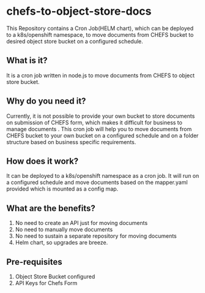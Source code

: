 # chefs-to-object-store-docs

This Repository contains a Cron Job(HELM chart), which can be deployed to a k8s/openshift namespace, to move documents
from CHEFS bucket to desired object store bucket on a configured schedule.

## What is it?

It is a cron job written in node.js to move documents from CHEFS to object store bucket.

## Why do you need it?

Currently, it is not possible to provide your own bucket to store documents on submission of CHEFS form, which makes it
difficult for business to manage documents . This cron job will help you to move documents from CHEFS bucket to your own
bucket on a configured schedule and on a folder structure based on business specific requirements.

## How does it work?
It can be deployed to a k8s/openshift namespace as a cron job. It will run on a configured schedule and move documents based on the mapper.yaml provided which is mounted as a config map.

## What are the benefits?
1. No need to create an API just for moving documents
2. No need to manually move documents
3. No need to sustain a separate repository for moving documents
4. Helm chart, so upgrades are breeze.

## Pre-requisites
1. Object Store Bucket configured
2. API Keys for Chefs Form

